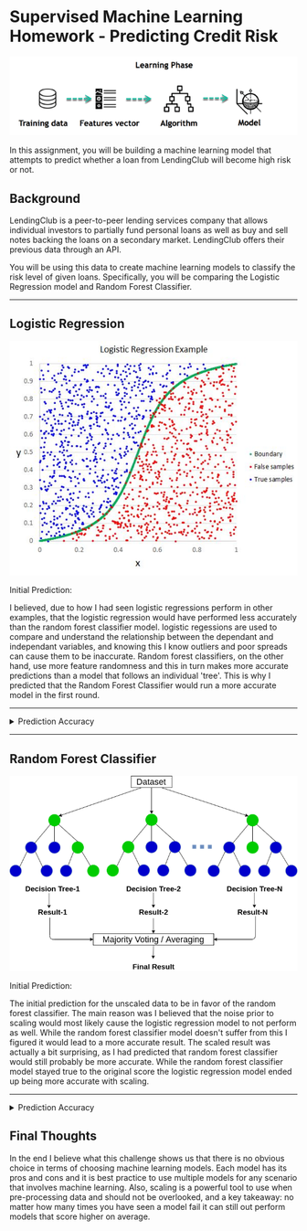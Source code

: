 # Supervised Machine Learning Homework - Predicting Credit Risk

<p align="center">
  <img src="images/supervised_ml.PNG" />
</p>

In this assignment, you will be building a machine learning model that attempts to predict whether a loan from LendingClub will become high risk or not. 

## Background

LendingClub is a peer-to-peer lending services company that allows individual investors to partially fund personal loans as well as buy and sell notes backing the loans on a secondary market. LendingClub offers their previous data through an API.

You will be using this data to create machine learning models to classify the risk level of given loans. Specifically, you will be comparing the Logistic Regression model and Random Forest Classifier.
- - -

## Logistic Regression

<p align="center">
  <img src="images/log_reg.PNG" />
</p>
Initial Prediction:

I believed, due to how I had seen logistic regressions perform in other examples, that the logistic regression would have performed less accurately than the random forest classifier model. logistic regessions are used to compare and understand the relationship between the dependant and independant variables, and knowing this I know outliers and poor spreads can cause them to be inaccurate. Random forest classifiers, on the other hand, use more feature randomness and this in turn makes more accurate predictions than a model that follows an individual 'tree'. This is why I predicted that the Random Forest Classifier would run a more accurate model in the first round.

- - -
<details>
           <summary>Prediction Accuracy</summary>
           <p>In the unscaled modeling the random forest classifier ended up being more accurate than the logistic regression by about .067. While the difference in accuracy is marginal, the random forest classifier ended up being more accurate nonetheless. I believe this is mainly due to the reasons of the random forest classifier having more of a non linear nature. </p>
</details>

- - -

## Random Forest Classifier

<p align="center">
  <img src="images/randomforest.PNG" />
</p>
Initial Prediction:

The initial prediction for the unscaled data to be in favor of the random forest classifier. The main reason was I believed that the noise prior to scaling would most likely cause the logistic regression model to not perform as well. While the random forest classifier model doesn't suffer from this I figured it would lead to a more accurate result. The scaled result was actually a bit surprising, as I had predicted that random forest classifier would still probably be more accurate. While the random forest classifier model stayed true to the original score the logistic regression model ended up being more accurate with scaling.

- - -
<details>
           <summary>Prediction Accuracy</summary>
           <p>In the scaled the logistic regression was more accurate by about .091 </p>
</details>

## Final Thoughts
In the end I believe what this challenge shows us that there is no obvious choice in terms of choosing machine learning models. Each model has its pros and cons and it is best practice to use multiple models for any scenario that involves machine learning. Also, scaling is a powerful tool to use when pre-processing data and should not be overlooked, and a key takeaway: no matter how many times you have seen a model fail it can still out perform models that score higher on average.
